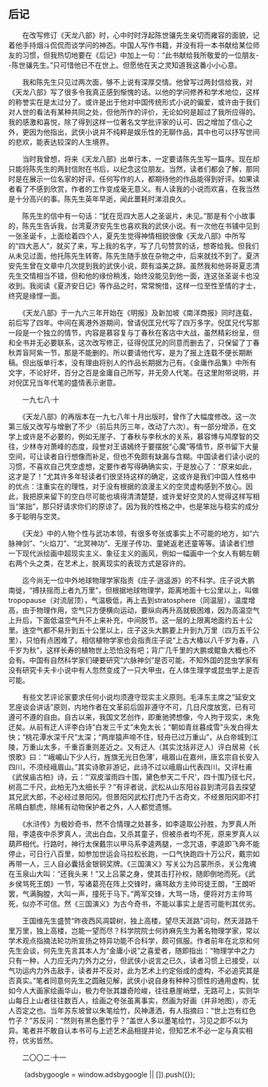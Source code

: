 ## 后记

　　在改写修订《天龙八部》时，心中时时浮起陈世骧先生亲切而雍容的面貌，记着他手持烟斗侃侃而谈学问的神态。中国人写作书籍，并没有将一本书献给某位师友的习惯，但我热切地要在《后记》中加上一句：“此书献给我所敬爱的一位朋友--陈世骧先生。”只可惜他已不在世上。但愿他在天之灵知道我这番小小心意。

　　我和陈先生只见过两次面，够不上说有深厚交情。他曾写过两封信给我，对《天龙八部》写了很多令我真正感到惭愧的话。以他的学问修养和学术地位，这样的称誉实在是太过分了。或许是出于他对中国传统形式小说的偏爱，或许由于我们对人世的看法有某种共同之处，但他所作的评价，无论如何是超过了我所应得的。我的感激和喜悦，除了得到这样一位著名文学批评家的认可、因之增加了信心之外，更因为他指出，武侠小说并不纯粹是娱乐性的无聊作品，其中也可以抒写世间的悲欢，能表达较深的人生境界。

　　当时我曾想，将来《天龙八部》出单行本，一定要请陈先生写一篇序。现在却只能将陈先生的两封信附在书后，以纪念这位朋友。当然，读者们都会了解，那同时是在展示一位名家的好评。任何写作的人，都期待他的作品能得到好评。如果读者看了不感到欣赏，作者的工作变成毫无意义。有人读我的小说而欢喜，在我当然是十分高兴的事。陈先生英年早逝，闻此噩耗时涕泪良久。

　　陈先生的信中有一句话：“犹在觅四大恶人之圣诞片，未见。”那是有个小故事的，陈先生告诉我，台湾夏济安先生也喜欢我的武侠小说。有一次他在书铺中见到一张圣诞卡，上面绘着四个人，夏先生觉得神情相貌很像《天龙八部》中所写的“四大恶人”，就买了来，写上我的名字，写了几句赞赏的话，想寄给我。但我们从未见过面，他托陈先生转寄。陈先生随手放在杂物之中，后来就找不到了。夏济安先生曾在文章中几次提到我的武侠小说，颇有溢美之辞。虽然我和他哥哥夏志清先生交情相当不错，但和他的缘份稍浅，始终没能见到他一面，连这张圣诞卡也没收到。我阅读《夏济安日记》等作品之时，常常惋惜，这样一位至性至情的才士，终究是缘悭一面。

　　《天龙八部》于一九六三年开始在《明报》及新加坡《南洋商报》同时连载，前后写了四年。中间在离港外游期间，曾请倪匡兄代写了四万多字。倪匡兄代写那一段是一个独立的情节，内容是慕容复与丁春秋在客店中大战，虽然精彩纷呈，但和全书并无必要联系，这次改写修正，征得倪匡兄的同意而删去了，只保留了丁春秋弄盲阿紫一节，那是不能删的。所以要请他代写，是为了报上连载不便长期断稿。但出版单行本，没有理由将别人的作品长期据为己有。《金庸作品集》中所有文字，不论好坏，百分之百是金庸自己所写，并无旁人代笔。在这里附带说明，并对倪匡兄当年代笔的盛情表示谢意。

　　一九七八·十

　　《天龙八部》的再版本在一九七八年十月出版时，曾作了大幅度修改。这一次第三版又改写与增删了不少（前后共历三年，改动了六次）。有一部分增添，在文学上或许是不必要的，例如无崖子、丁春秋与李秋水的关系，慕容博与鸠摩智的交往，少林寺对萧峰的态度，段誉对王语嫣终于要摆脱“心魔”等情节，原书留下大量空间，可让读者自行想像而补足，但也不免颇有缺漏与含糊。中国读者们读小说的习惯，不喜欢自己凭空虚想，定要作者写得确确实实，于是放心了：“原来如此，这才是了！”尤其许多年轻读者们很坚持这样的确定，这或许是我们中国人性格中的优点：注重实在的理性，对于没有根据的浪漫主义的空灵虚构感到不放心。因此，我把原来留下的空白尽可能也填得清清楚楚，或许爱好空灵的人觉得这样写相当“笨拙”，那只好请求你们的原谅了。因为我的性格之中，也是笨拙与稳实的成分多于聪明与空灵。

　　《天龙》中的人物个性与武功本领，有很多夸张或事实上不可能的地方，如“六脉神剑”、“火焰刀”、“北冥神功”、无崖子传功、童姥返老还童等等。请读者们想一下现代派绘画中超现实主义、象征主义的画风，例如一幅画中一个女人有朝左朝右两个头之类，在艺术上，脱离现实的表现方式是容许的。

　　迄今尚无一位中外地球物理学家指责《庄子·逍遥游》的不科学。庄子说大鹏南徙，“搏扶摇而上者九万里”，但根据地球物理学，距离地面十七公里以上，叫做tropopause（对流层顶），气温极低，再上去到stratosphere（同温层），温度增高，由于物理作用，空气只方便横向运动，要纵向再升高就极困难，因为高温空气上升后，下面低温空气升不上来补充，中间脱节。这一层的上限离地面约五十公里。连空气都不易升到五十公里以上，庄子这头大鹏要上升到九万里（四万五千公里），只怕有点困难了。相信植物学家也会指责庄子说“上古大椿以八千岁为春，八千岁为秋”，这样长寿的植物世上恐怕没有吧；背广几千里的大鹏或鲲鱼大概也不会有。中国有自然科学家们硬要研究“六脉神剑”是否可能，不知外国的昆虫学家有没有研究卡夫卡小说中有人忽然变成了一只大甲虫，在人体生理学或昆虫学上是否可能。

　　有些文艺评论家要求任何小说均须遵守现实主义原则。毛泽东主席之“延安文艺座谈会讲话”原则，内地作者在文革前后固非遵守不可，几日尺度放宽，已有可遵可不遵的自由。自古以来，我国文艺创作，即重驰骋想像，今人拘于现实，未免迂矣。从前有迂人评李白诗“白发三千丈”未免太长；“朝如青丝暮成雪”头发白得太快；“桃花潭水深千尺”太深；“两岸猿声啼不住，轻舟已过万重山”，从白帝城到江陵，万重山太多，千重百重则差近之。又有迂人（其实沈括非迂人）评白居易《长恨歌》曰：“‘峨嵋山下少人行，旌旗无光日色薄’，峨眉山在嘉州，唐玄宗自长安入四川，不须经峨眉山。”其实诗歌非游记，此诗不过以峨眉山代表四川。又评杜甫《武侯庙古柏》诗，云：“‘双皮溜雨四十围，黛色参天二千尺’，四十围乃径七尺，树高二千尺，此柏无乃太细长乎？”有评者说，武松从山东阳谷县到清河县去探望其兄武大郎，不必经过景阳冈。但景阳冈武松打虎乃千古奇文，不经景阳冈即不打吊睛白额虎，除稀有动物保护者之外，人人都觉遗憾。

　　《水浒传》为极妙奇书，然不合情理之处甚多，如李逵取公孙胜，为罗真人所阻，李逵夜中杀罗真人，流出白血，又杀其童子，但被杀者均不死，原来罗真人以葫芦相代。行路时，神行太保戴宗以甲马系李逵两腿，一念咒语，李逵即飞奔不能停止，可日行八百里，如参加世运会马拉松长跑，一口气快跑四十万公尺，戴宗如再带一人，三人自必囊括金银铜奖牌。《三国演义》写关公为吕蒙所杀，关公鬼魂在玉泉山大叫：“还我头来！”又上吕蒙之身，使其击打孙权，随即倒地而死。《武乡侯骂死王朗》一节，写诸葛亮在阵上交锋时，痛骂敌方主帅司徒王朗，“王朗听罢，气满胸膛，大叫一声，撞死于马下。”两军交锋，大骂一场，便将对方主帅骂死，似亦不可信。然《三国演义》为古今奇书，不能以事实上是否可能判其优劣。

　　王国维先生盛赞“昨夜西风凋碧树，独上高楼，望尽天涯路”词句，然天涯路千里万里，独上高楼，岂能一望而尽？科学院院士何祚麻先生为著名物理学家，常以学术观点指摘法轮功所宣扬之特异功能不合科学，颇可佩服。作者前年在北京和何先生会谈，何先生先言其本人为“金庸小说”之喜爱者，随即指出：“物理学中之力只有一种，人力应无内力外力之分，但武侠小说言之已久，读者习惯上已接受，以气功运内力外击敌手，读者并不反对，此为艺术上约定俗成的虚构，不必追究其是否真实。”笔者同意何先生之圆融见解，武侠小说自身有种种习惯性的通用虚构，犹如今人大画家绘画华山，极力夸张其雄奇险峻，往往悬崖峭壁，无路可上，实则华山每日上山者往往数百人，绘画之夸张虽离事实，然画为好画（并非地图），亦无人否定之也。当年苏东坡曾以朱笔绘竹，风神潇洒，有人指摘曰：“世上岂有红色竹子？”苏反问：“然则有黑色墨竹乎？”盖世人多以墨笔绘竹，习见之即不以为异。笔者并不敢自认本书可与上述艺术品相提并论，但知艺术不必一定与真实相符，优劣皆然。

　　二〇〇二·十一

　　&#13; (adsbygoogle = window.adsbygoogle || []).push({});&#13;